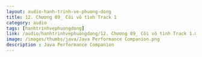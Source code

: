 ```yaml
---
layout: audio-hanh-trinh-ve-phuong-dong
title: 12. Chương 09_ Cõi vô tình Track 1 
category: audio
tags: [hanhtrinhvephuongdong]
link: /audio/hanhtrinhvephuongdong/12. Chương 09_ Cõi vô tình Track 1.mp3 
image: /images/thumbs/java/Java Performance Companion.png
description : Java Performance Companion 
---
```












